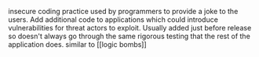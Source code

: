 insecure coding practice used by programmers to provide a joke to the users.
Add additional code to applications which could introduce vulnerabilities for threat actors to exploit.
Usually added just before release so doesn't always go through the same rigorous testing that the rest of the application does.
similar to [[logic bombs]]